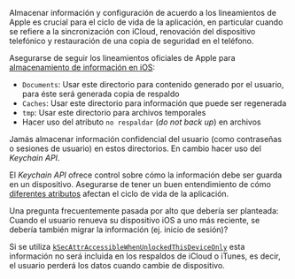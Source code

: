 Almacenar información y configuración de acuerdo a los lineamientos de Apple es crucial para el ciclo de vida de la aplicación, en particular cuando se refiere a la sincronización con iCloud, renovación del dispositivo telefónico y restauración de una copia de seguridad en el teléfono.

Asegurarse de seguir los lineamientos oficiales de Apple para [almacenamiento de información en iOS](https://developer.apple.com/icloud/documentation/data-storage/index.html):

- `Documents`: Usar este directorio para contenido generado por el usuario, para éste será generada copia de respaldo
- `Caches`: Usar este directorio para información que puede ser regenerada
- `tmp`: Usar este directorio para archivos temporales
- Hacer uso del atributo `no respaldar` (_do not back up_) en archivos

Jamás almacenar información confidencial del usuario (como contraseñas o sesiones de usuario) en estos directorios. En cambio hacer uso del _Keychain API_.

El _Keychain API_ ofrece control sobre cómo la información debe ser guarda en un dispositivo. Asegurarse de tener un buen entendimiento de cómo [diferentes atributos](https://developer.apple.com/documentation/security/keychain_services/keychain_items/item_attribute_keys_and_values) afectan el ciclo de vida de la aplicación.

Una pregunta frecuentemente pasada por alto que debería ser planteada: Cuando el usuario renueva su dispositivo iOS a uno más reciente, se debería también migrar la información (ej. inicio de sesión)?

Si se utiliza [`kSecAttrAccessibleWhenUnlockedThisDeviceOnly`](https://developer.apple.com/documentation/security/ksecattraccessiblewhenunlockedthisdeviceonly) esta información no será incluida en los respaldos de iCloud o iTunes, es decir, el usuario perderá los datos cuando cambie de dispositivo.
